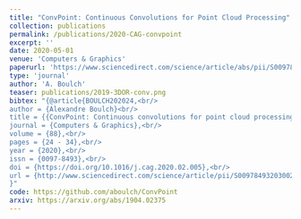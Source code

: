 ```yaml
---
title: "ConvPoint: Continuous Convolutions for Point Cloud Processing"
collection: publications
permalink: /publications/2020-CAG-convpoint
excerpt: ''
date: 2020-05-01
venue: 'Computers & Graphics'
paperurl: 'https://www.sciencedirect.com/science/article/abs/pii/S0097849320300224'
type: 'journal'
author: 'A. Boulch'
teaser: publications/2019-3DOR-conv.png 
bibtex: "{@article{BOULCH202024,<br/>
author = {Alexandre Boulch}<br/>
title = {{ConvPoint: Continuous convolutions for point cloud processing}},<br/>
journal = {Computers & Graphics},<br/>
volume = {88},<br/>
pages = {24 - 34},<br/>
year = {2020},<br/>
issn = {0097-8493},<br/>
doi = {https://doi.org/10.1016/j.cag.2020.02.005},<br/>
url = {http://www.sciencedirect.com/science/article/pii/S0097849320300224},<br/>
}"
code: https://github.com/aboulch/ConvPoint
arxiv: https://arxiv.org/abs/1904.02375
---
```


